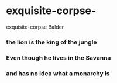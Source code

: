 # exquisite-corpse-
exquisite-corpse Balder

### the lion is the king of the jungle
### Even though he lives in the Savanna
### and has no idea what a monarchy is
